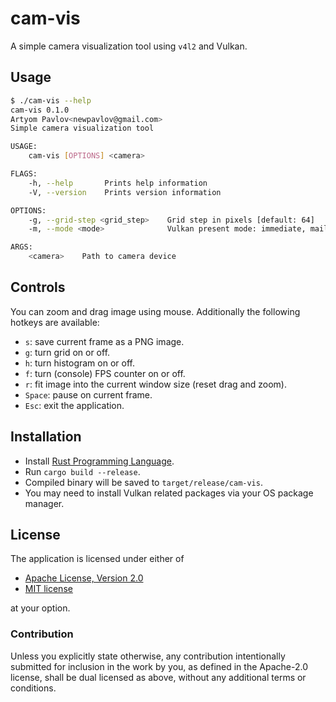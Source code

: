 # cam-vis

A simple camera visualization tool using `v4l2` and Vulkan.

## Usage

```sh
$ ./cam-vis --help
cam-vis 0.1.0
Artyom Pavlov<newpavlov@gmail.com>
Simple camera visualization tool

USAGE:
    cam-vis [OPTIONS] <camera>

FLAGS:
    -h, --help       Prints help information
    -V, --version    Prints version information

OPTIONS:
    -g, --grid-step <grid_step>    Grid step in pixels [default: 64]
    -m, --mode <mode>              Vulkan present mode: immediate, mailbox, fifo or relaxed [default: fifo]

ARGS:
    <camera>    Path to camera device
```

## Controls

You can zoom and drag image using mouse. Additionally the following hotkeys
are available:

- `s`: save current frame as a PNG image.
- `g`: turn grid on or off.
- `h`: turn histogram on or off.
- `f`: turn (console) FPS counter on or off.
- `r`: fit image into the current window size (reset drag and zoom).
- `Space`: pause on current frame.
- `Esc`: exit the application.

## Installation

- Install [Rust Programming Language](https://www.rust-lang.org/).
- Run `cargo build --release`.
- Compiled binary will be saved to `target/release/cam-vis`.
- You may need to install Vulkan related packages via your OS package manager.

## License

The application is licensed under either of

 * [Apache License, Version 2.0](http://www.apache.org/licenses/LICENSE-2.0)
 * [MIT license](http://opensource.org/licenses/MIT)

at your option.

### Contribution

Unless you explicitly state otherwise, any contribution intentionally submitted
for inclusion in the work by you, as defined in the Apache-2.0 license, shall be
dual licensed as above, without any additional terms or conditions.
